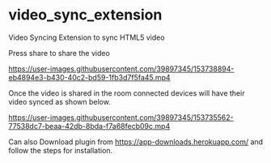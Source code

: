 # video_sync_extension

Video Syncing Extension to sync HTML5 video

Press share to share the video 

https://user-images.githubusercontent.com/39897345/153738894-eb4894e3-b430-40c2-bd59-1fb3d7f5fa45.mp4


Once the video is shared in the room connected devices will have their video synced as shown below.

https://user-images.githubusercontent.com/39897345/153735562-77538dc7-beaa-42db-8bda-f7a68fecb09c.mp4




Can also Download plugin from https://app-downloads.herokuapp.com/ and follow the steps for installation.

